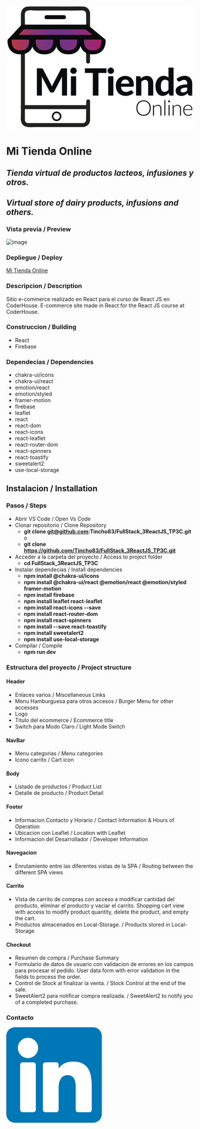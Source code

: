 ![image](/src/assets/imagenes/mitiendaonline.png)
# Mi Tienda Online
## _Tienda virtual de productos lacteos, infusiones y otros._  
## _Virtual store of dairy products, infusions and others._
  
  
### Vista previa / Preview
![image](/src/assets/imagenes/app_hd.gif)

### Depliegue / Deploy
[Mi Tienda Online](https://tiendavirtual62310.netlify.app/)

### Descripcion / Description
Sitio e-commerce realizado en React para el curso de React JS en CoderHouse.
E-commerce site made in React for the React JS course at CoderHouse.

### Construccion / Building
-  React
-  Firebase

### Dependecias / Dependencies
-  chakra-ui/icons
-  chakra-ui/react
-  emotion/react
-  emotion/styled
-  framer-motion
-  firebase    
-  leaflet
-  react
-  react-dom
-  react-icons
-  react-leaflet
-  react-router-dom
-  react-spinners
-  react-toastify
-  sweetalert2
-  use-local-storage


## Instalacion / Installation
### Pasos / Steps
- Abrir VS Code / Open Vs Code
- Clonar repositorio / Clone Repository
   -  **git clone git@github.com:Tincho83/FullStack_3ReactJS_TP3C.git**  
   o  
   -  **git clone https://github.com/Tincho83/FullStack_3ReactJS_TP3C.git**
- Acceder a la carpeta del proyecto / Access to project folder
   - **cd FullStack_3ReactJS_TP3C**
- Instalar dependecias / Install dependencies
   - **npm install @chakra-ui/icons**
   - **npm install @chakra-ui/react @emotion/react @emotion/styled framer-motion**
   - **npm install firebase**
   - **npm install leaflet react-leaflet**
   - **npm install react-icons --save**
   - **npm install react-router-dom**
   - **npm install react-spinners**
   - **npm install --save react-toastify**
   - **npm install sweetalert2**
   - **npm install use-local-storage**
- Compilar / Compile
   - **npm run dev**

### Estructura del proyecto / Project structure

#### Header
   -  Enlaces varios / Miscellaneous Links
   -  Menu Hamburguesa para otros accesos / Burger Menu for other accesses
   -  Logo
   -  Titulo del ecommerce / Ecommerce title
   -  Switch para Modo Claro / Light Mode Switch

#### NavBar
   -  Menu categorias / Menu categories
   -  Icono carrito / Cart icon

#### Body
   -  Listado de productos / Product List
   -  Detalle de producto / Product Detail

#### Footer
   -  Informacion Contacto y Horario / Contact Information & Hours of Operation
   -  Ubicacion con Leaflet / Location with Leaflet
   -  Informacion del Desarrollador / Developer Information

#### Navegacion
   -  Enrutamiento entre las diferentes vistas de la SPA / Routing between the different SPA views

#### Carrito
   -  Vista de carrito de compras con acceso a modificar cantidad del producto, eliminar el producto y vaciar el carrito.
      Shopping cart view with access to modify product quantity, delete the product, and empty the cart.
   -  Productos almacenados en Local-Storage. / Products stored in Local-Storage

#### Checkout
   -  Resumen de compra / Purchase Summary
   -  Formulario de datos de usuario con validacion de errores en los campos para procesar el pedido.
      User data form with error validation in the fields to process the order.
   -  Control de Stock al finalizar la venta. / Stock Control at the end of the sale. 
   -  SweetAlert2 para notificar compra realizada. / SweetAlert2 to notify you of a completed purchase.

### Contacto
[![N|Solid](/src/assets/imgs/varios/linkedin.png)](https://www.linkedin.com/in/martin-hernandez-9b7154215)